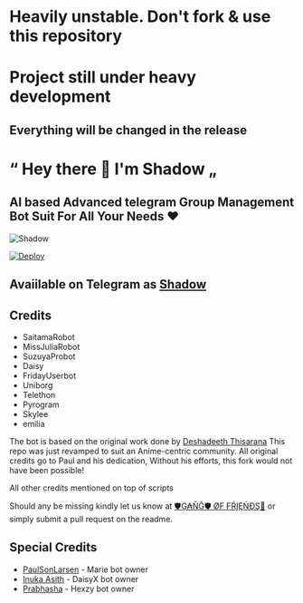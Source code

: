 # Heavily unstable. Don't fork & use this repository

# Project still under heavy development
## Everything will be changed in the release


# “ Hey there 👋 I'm Shadow „
## AI based Advanced telegram Group Management Bot Suit For All Your Needs ❤️

![Shadow](https://telegra.ph/file/cfc30564ae32f55b27aa5.jpg)

[![Deploy](https://www.herokucdn.com/deploy/button.svg)](https://heroku.com/deploy?template=https://github.com/deshadeeth-thisarana/Shadow.git)

## Avaiilable on Telegram as [Shadow](https://t.me/Mr_Shadow_robot)



## Credits

 - SaitamaRobot
 - MissJuliaRobot
 - SuzuyaProbot
 - Daisy
 - FridayUserbot
 - Uniborg
 - Telethon
 - Pyrogram
 - Skylee
 - emilia


The bot is based on the original work done by [Deshadeeth Thisarana](https://github.com/deshadeeth-thisarana)
This repo was just revamped to suit an Anime-centric community. All original credits go to Paul and his dedication, Without his efforts, this fork would not have been possible!

All other credits mentioned on top of scripts

Should any be missing kindly let us know at [🛡Ģ₳ŇĞ🛡 ØF FŔĮĘŃĐŞ📝](https://t.me/gangoffriends) or simply submit a pull request on the readme.

## Special Credits
- [PaulSonLarsen](https://t.me/SonOfLars) - Marie bot owner
- [Inuka Asith](https://t.me/InukaAsith) - DaisyX bot owner
- [Prabhasha](https://t.me/Prabha_sha) - Hexzy bot owner

